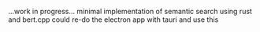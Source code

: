 ...work in progress...
minimal implementation of semantic search using rust and bert.cpp
could re-do the electron app with tauri and use this 
